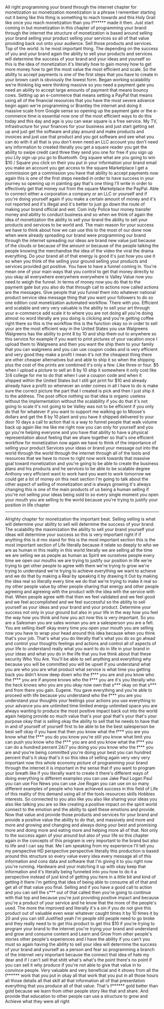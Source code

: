 All right programming your brand through the internet chapter for monetization so monetization monetization is a phrase I remember starting out it being like this thing is something to reach towards and this Holy Grail like once you reach monetization than you f****** made it then. Just start coming in but monetization in this chapter of programming your brand through the internet the structure of monetization is based around selling your brand selling your product selling your services so all of that value providing back out onto your audience. Sell those products and services. Top of the world. Is he most important thing. The depending on the success of you and your brand again the ability to sell your products and services will determine the success of your brand and your ideas and yourself so this is the idea of monetization it's literally how to gain money how to get more money how to get the most value the most efficient and scale. So the ability to accept payments is one of the first steps that you have to create in your brown cash is obviously the lowest form. Began working scalability we're thinking big were thinking massive so you need a payment gate you need an ability to accept large amounts of payment that means bouncy cows. Setting up an e-commerce that means setting a PayPal that means using all of the financial resources that you have the most severe advance begin again we're programming or Brantley the internet and doing it massive scale from Google sense so opening up the payment gate or the e-commerce time is essential now one of the most efficient ways to do this today and this day and age is you can wear square is a free service. My TV, infrastructure for your finances for your business and just start getting set up and just get the software and play around and make products and invoices and just use that product and you got software and see what you can do with it all that is you don't even need an LLC account you don't need any information to created literally you get a square reader you get the ability to swipe credit card three they send you one for free if you sign up you Lily sign up you go to Bluetooth. Org square what are you going to win $10 / Square you click on their you put in your information your brand email you make an account you get access to the square Marketplace I get a commission get a commission you have that ability to accept payments now again this is one of the first steps needed in order to have success in your journey so opening up in painting gay that's one thing I'll write in order to effectively get that money out from the square Marketplace the PayPal. Able to connect either a corporation a company or an LLC or yourself and if you're doing yourself again if you make a certain amount of money and it's not reported and it's illegal and it's better to just go down the route of making your brand official and wet. Com indy Police tour money transfer money and ability to conduct business and so when we think of again the idea of monetization the ability to sell your brand the ability to sell your products and services to be world and. The main reason for your success we have to think about how we can use this to the most of our done now when were already spreading our brand were programming our brand through the internet spreading our ideas are brand new value just because of the clouds or because of the amount or because of the people talking the people knowing the merchandise the idea of the video the viral the drama everything. Do your brand all of that energy is good it's just how you use it so when you think of the selling your ground selling your products and services provided got positive. You have to have a funnel coming in. You're mean one of your main ways that you control to get that money directly to you okay all everywhere everywhere everywhere is Valley Value now you need to weigh the funnel. In terms of money now you do that to the payment gate but you also do that through call to actions now called actions are the messages. Give people that you funnel them into whatever national product service idea message thing that you want your followers to do so one edition cost monetization automated workflow. There with you. Efficient and scalable and very very valuable is the ability to sell your art through your e-commerce add scale it to where you are not doing all you're doing almost no word literally are you doing is clicking and you're getting coffee right there so this is the workflow this is the function okay so in order to sell your are the most efficient way in the United States you use Walgreens Walgreens has the ability to print 8 by 10 and ship them out to anywhere so this service for example if you want to print pictures of your vacation once I upload them to Walgreens and then you want the ship them to your family that you can walgreens and you can use coupon codes and is very efficient and very good they make a profit I mean it's not the cheapest thing there are other cheaper alternatives but and able to ship it so when the shipping plus the cost of the prints are combined it's only a few. Like three or four. $5 when I upload a picture to sell an 8 by 10 ship it somewhere it only cost like 3/4 college for me to do that when I use a coupon code and when it shipped within the United States but I still got print for $10 and already already have a profit so whenever an order comes in all I have to do is make sure the correct picture the part that I created is pick and then I just ship it to the address. The post office nothing so that idea is organic useless without the implementation without the scalability if you do that it's not going to scale it's not going to be Valley was not to be efficient if you only do that for whatever if you want to support me walking go to Moose's dollars and get the 8 by 10 plant and you have it shipped delivered to your door 10 days a call to action that is a way to funnel people that walk volume back up again like me like me right now you can only for yourself and you go you're helping everyone and you have that ability to have a physical representation about feeling that we share together so that's one efficient workflow for monetization now again we have to think of the importance of selling your product Services your ideas or brand your message out into the world through the world through the internet through all of the tools and resources that we have to move to right now work towards that massive goal toward monetization and you're going to be able to create the business plans and his products and he services to be able to be scalable degree Anthony very efficient want to work hard you want to work tomorrow we could get a lot of money on this next section I'm going to talk about the other aspect of selling of monetization and is always growing it's always changing this is one of the main products of us being a human selling if you're not selling your ideas being sold to so every single moment you open your mouth you are selling to the world because you're trying to justify your position in life chapter

---

Alrighty chapter for monetization the important beat. Selling selling is what will determine your ability to sell will determine the success of your brand. The scalability the maximization the ability to sell your brand yourself your ideas will determine your success so this is very important right if if anything this is d-mo stand for this is the most important section this is the most important section of Life literally because it relate so deeply to who we are as human in this reality in this world literally we are selling all the time we are selling we as people as human as Spirit we ourselves people every time we open our mouths we are trying to justify our position in life we're trying to get other people to agree with them we're trying to grow we're trying to understand we're trying to achieve everything we want to achieve and we do that by making a Real by speaking it by drawing It Out by making the idea real so literally every time we do that we're trying to make it real so my other people value by other people sharing that energy and other people agreeing and agreeing with the product with the idea with the service with that. When people agree with that then we feel validated and we feel good and we feel accomplished and we feel successful so the ability to sell yourself as your ideas and your brand and your product. Determine your success not only in your ground but also in your life in the way how you feel the way how you think and how you act now this is very important. So you are a Salesman you are sales woman you are a salesperson you are a felt. You are selling itself okay every time you open your mouth you are selling now you have to wrap your head around this idea because when you think that's your job. That's what you do literally that's what you do so go ahead and control your thoughts feelings and actions and control all of aspects of your life to understand really what you want to do in life in your brand in your ideas and what you do in the life that you live think about that these security Who You Are. You'll be able to sell anything and everything why because you will be committed you will be upset if you understand what you are who you are what product what service is what time you getting back you didn't know deep down who the f*** you are and you know who the f*** you are if anyone knows who the f*** you are it's you literally who the heck knows who you are you okay now own that s*** okay on that s*** and from there you gain. Eugene. You gave everything and you're able to proceed with life because you understand who the f*** you are you understand your thoughts your feelings your actions you use everything to your advance you are unlimited time limited energy unlimited space you are always wanting to produce the most positive impact back out into the world again helping provide so much value that's your goal that's your that's your purpose okay that is selling okay the ability to sell that he needs to have that in and of yourself of yourself first to be able to be the best salesperson be best self okay if you have that then you know what the f*** you are you know what the f*** you do you know you're still you know what limit you can push you know who the f*** you are and you know what the f*** you can do a hundred percent 24/7 you doing you you know who the f*** you are and you're being committed you're doing your best you can hundred percent that's it okay that's it so this idea of selling again very very very important now this whole economy picture of programming your brand through the internet it is important in the sense that if you want to program your breath like if you literally want to create it there's different ways of doing everything is different examples you can use Jake Paul Logan Paul you can use Fox News you can use Joe Rogan you can use on so many different examples of people who have achieved success in this field of Life of this reality of this demand using all of the tools resources skills Hobbies interests. So connected to you also like you also like sharing your ideas you also like talking you are so like creating a positive impact on the spirit world connect to the emotion and the ability to spell these emotions and provide. Now that value and provide those products and services for your brand and provide a positive value the ability to do that, and massively and more and more and growing and changing and always doing your best and promising more and doing more and eating more and helping more all of that. Not only to the success again of your around but also of your life so this chapter again in the concepts of this program is very important to the brand but also to life and I can say that. Me I am speaking from my experience I'll tell you my perspective HD perspective perspective literally this production is based around this structure so every value every idea every message all of this information and cons data and software that I'm giving it to you right now you're running. Hardware and your matching it up with okay keep that information and it's literally being funneled into you how to do it a perspective instead of just kind of getting you here in a little bit and kind of getting it there i'm getting that idea of being able to consume all of that and get all of that value you final. Selling and if you have a good call to action and you can sell the s*** out of that called then you're going to continue with that top and because you're just providing positive impact and because you're a product of your service and he know that the more of the people's used. The more the improved and literally it's a sin if you do not give this product out of valuable even wear whatever caught times it by 10 times it by 20 and you can still Justified yeah I'm people still people need to go broke and they really need to to get this product to get this $10 if you're trying to program your brand to the internet you're trying your brand and understand and grow and consume content and Learn and Grow from other people's stories other people's experiences and I have the ability if you can't you must so again having the ability to sell your idea will determine the success of your brand and yourself as a person and fear so programming a branch of the internet very important because the connect that idea of hate my dear and if I can't sell that shitt what's what's the point there's no point if you can sell it why produce if you're not able to give that value in to convince people. Very valuable and very beneficial and it shows from all the f****** work that you put in okay all that work that you put in all those hours all those details all that skill all that information all of that presentation everything that you produce all of that value. That's f****** gold better than gold because we learn from other people story like that and share. And provide that education to other people can use a structure to grow and Achieve what they were all right
